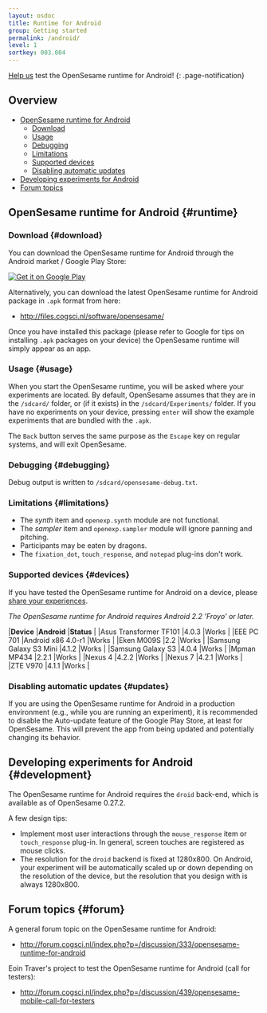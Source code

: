 ```yaml
---
layout: osdoc
title: Runtime for Android
group: Getting started
permalink: /android/
level: 1
sortkey: 003.004
--- 
```


[Help us](http://forum.cogsci.nl/index.php?p=/discussion/439/opensesame-mobile-call-for-testers) test the OpenSesame runtime for Android!
{: .page-notification}

Overview
--------

- [OpenSesame runtime for Android](#runtime)
	- [Download](#download)
	- [Usage](#usage)
	- [Debugging](#debugging)
	- [Limitations](#limitations)
	- [Supported devices](#devices)
	- [Disabling automatic updates](#updates)
- [Developing experiments for Android](#development)
- [Forum topics](#forum)

OpenSesame runtime for Android {#runtime}
------------------------------

### Download {#download}

You can download the OpenSesame runtime for Android through the Android market / Google Play Store:

<a href="https://play.google.com/store/apps/details?id=nl.cogsci.opensesame" style="border:none;">
  <img alt="Get it on Google Play"
       src="https://developer.android.com/images/brand/en_generic_rgb_wo_45.png" />
</a>

Alternatively, you can download the latest OpenSesame runtime for Android package in `.apk` format from here:

- <http://files.cogsci.nl/software/opensesame/>

Once you have installed this package (please refer to Google for tips on installing `.apk` packages on your device) the OpenSesame runtime will simply appear as an app.

### Usage {#usage}

When you start the OpenSesame runtime, you will be asked where your experiments are located. By default, OpenSesame assumes that they are in the `/sdcard/` folder, or (if it exists) in the `/sdcard/Experiments/` folder. If you have no experiments on your device, pressing `enter` will show the example experiments that are bundled with the `.apk`.

The `Back` button serves the same purpose as the `Escape` key on regular systems, and will exit OpenSesame.

### Debugging {#debugging}

Debug output is written to `/sdcard/opensesame-debug.txt`.

### Limitations {#limitations}

- The *synth* item and `openexp.synth` module are not functional.
- The *sampler* item and `openexp.sampler` module will ignore panning and pitching.
- Participants may be eaten by dragons.
- The `fixation_dot`, `touch_response`, and `notepad` plug-ins don't work.

### Supported devices {#devices}

If you have tested the OpenSesame runtime for Android on a device, please [share your experiences][forum].

*The OpenSesame runtime for Android requires Android 2.2 'Froyo' or later.*

|**Device**				|**Android**				|**Status**		|
|Asus Transformer TF101	|4.0.3						|Works			|
|EEE PC 701 			|Android x86 4.0-r1			|Works			|
|Eken M009S				|2.2						|Works			|
|Samsung Galaxy S3 Mini	|4.1.2						|Works			|
|Samsung Galaxy S3		|4.0.4						|Works			|
|Mpman MP434			|2.2.1						|Works			|
|Nexus 4				|4.2.2						|Works			|
|Nexus 7				|4.2.1						|Works			|
|ZTE V970				|4.1.1						|Works			|

### Disabling automatic updates {#updates}

If you are using the OpenSesame runtime for Android in a production environment (e.g., while you are running an experiment), it is recommended to disable the Auto-update feature of the Google Play Store, at least for OpenSesame. This will prevent the app from being updated and potentially changing its behavior.

Developing experiments for Android {#development}
----------------------------------

The OpenSesame runtime for Android requires the `droid` back-end, which is available as of OpenSesame 0.27.2.

A few design tips:

- Implement most user interactions through the `mouse_response` item or `touch_response` plug-in. In general, screen touches are registered as mouse clicks.
- The resolution for the `droid` backend is fixed at 1280x800. On Android, your experiment will be automatically scaled up or down depending on the resolution of the device, but the resolution that you design with is always 1280x800.

Forum topics {#forum}
------------

A general forum topic on the OpenSesame runtime for Android:
	
- <http://forum.cogsci.nl/index.php?p=/discussion/333/opensesame-runtime-for-android>

Eoin Traver's project to test the OpenSesame runtime for Android (call for testers):
	
- <http://forum.cogsci.nl/index.php?p=/discussion/439/opensesame-mobile-call-for-testers>

[google-play]: https://play.google.com/store/apps/details?id=nl.cogsci.opensesame
[forum]: http://forum.cogsci.nl/index.php?p=/discussion/333/a-video-of-opensesame-running-natively-on-android
